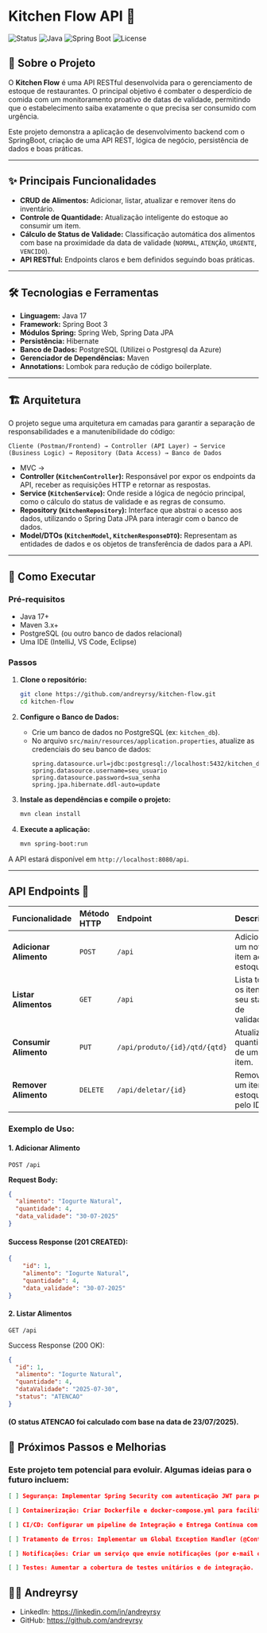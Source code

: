 # Kitchen Flow API 🍳

![Status](https://img.shields.io/badge/status-ativo-success.svg)
![Java](https://img.shields.io/badge/Java-17-blue.svg)
![Spring Boot](https://img.shields.io/badge/Spring%20Boot-3.x-brightgreen.svg)
![License](https://img.shields.io/badge/license-MIT-blue.svg)

## 🎯 Sobre o Projeto

O **Kitchen Flow** é uma API RESTful desenvolvida para o gerenciamento de estoque de restaurantes. O principal objetivo é combater o desperdício de comida com um monitoramento proativo de datas de validade, permitindo que o estabelecimento saiba exatamente o que precisa ser consumido com urgência.

Este projeto demonstra a aplicação de desenvolvimento backend com o SpringBoot, criação de uma API REST, lógica de negócio, persistência de dados e boas práticas.

---

## ✨ Principais Funcionalidades

* **CRUD de Alimentos:** Adicionar, listar, atualizar e remover itens do inventário.
* **Controle de Quantidade:** Atualização inteligente do estoque ao consumir um item.
* **Cálculo de Status de Validade:** Classificação automática dos alimentos com base na proximidade da data de validade (`NORMAL`, `ATENÇÃO`, `URGENTE`, `VENCIDO`).
* **API RESTful:** Endpoints claros e bem definidos seguindo boas práticas.

---

## 🛠️ Tecnologias e Ferramentas

* **Linguagem:** Java 17
* **Framework:** Spring Boot 3
* **Módulos Spring:** Spring Web, Spring Data JPA
* **Persistência:** Hibernate
* **Banco de Dados:** PostgreSQL (Utilizei o Postgresql da Azure)
* **Gerenciador de Dependências:** Maven
* **Annotations:** Lombok para redução de código boilerplate.

---

## 🏗️ Arquitetura

O projeto segue uma arquitetura em camadas para garantir a separação de responsabilidades e a manutenibilidade do código:

`Cliente (Postman/Frontend) → Controller (API Layer) → Service (Business Logic) → Repository (Data Access) → Banco de Dados`
* MVC ->
* **Controller (`KitchenController`):** Responsável por expor os endpoints da API, receber as requisições HTTP e retornar as respostas.
* **Service (`KitchenService`):** Onde reside a lógica de negócio principal, como o cálculo do status de validade e as regras de consumo.
* **Repository (`KitchenRepository`):** Interface que abstrai o acesso aos dados, utilizando o Spring Data JPA para interagir com o banco de dados.
* **Model/DTOs (`KitchenModel`, `KitchenResponseDTO`):** Representam as entidades de dados e os objetos de transferência de dados para a API.

---

## 🚀 Como Executar

### Pré-requisitos

* Java 17+
* Maven 3.x+
* PostgreSQL (ou outro banco de dados relacional)
* Uma IDE (IntelliJ, VS Code, Eclipse)

### Passos

1.  **Clone o repositório:**
    ```bash
    git clone https://github.com/andreyrsy/kitchen-flow.git
    cd kitchen-flow
    ```

2.  **Configure o Banco de Dados:**
    * Crie um banco de dados no PostgreSQL (ex: `kitchen_db`).
    * No arquivo `src/main/resources/application.properties`, atualize as credenciais do seu banco de dados:
        ```properties
        spring.datasource.url=jdbc:postgresql://localhost:5432/kitchen_db
        spring.datasource.username=seu_usuario
        spring.datasource.password=sua_senha
        spring.jpa.hibernate.ddl-auto=update
        ```

3.  **Instale as dependências e compile o projeto:**
    ```bash
    mvn clean install
    ```

4.  **Execute a aplicação:**
    ```bash
    mvn spring-boot:run
    ```

A API estará disponível em `http://localhost:8080/api`.

---

## API Endpoints 📖

| Funcionalidade | Método HTTP | Endpoint | Descrição |
| :--- | :--- | :--- | :--- |
| **Adicionar Alimento** | `POST` | `/api` | Adiciona um novo item ao estoque. |
| **Listar Alimentos** | `GET` | `/api` | Lista todos os itens e seu status de validade. |
| **Consumir Alimento** | `PUT` | `/api/produto/{id}/qtd/{qtd}` | Atualiza a quantidade de um item. |
| **Remover Alimento**| `DELETE` | `/api/deletar/{id}` | Remove um item do estoque pelo ID. |

### Exemplo de Uso:

#### 1. Adicionar Alimento
`POST /api`

**Request Body:**
```json
{
  "alimento": "Iogurte Natural",
  "quantidade": 4,
  "data_validade": "30-07-2025"
}
```
#### Success Response (201 CREATED):
```json
{
    "id": 1,
    "alimento": "Iogurte Natural",
    "quantidade": 4,
    "data_validade": "30-07-2025"
}
```
#### 2. Listar Alimentos
`GET /api`

Success Response (200 OK):
```json
{
  "id": 1,
  "alimento": "Iogurte Natural",
  "quantidade": 4,
  "dataValidade": "2025-07-30",
  "status": "ATENCAO" 
}
```
#### (O status ATENCAO foi calculado com base na data de 23/07/2025).

## 🔮 Próximos Passos e Melhorias
### Este projeto tem potencial para evoluir. Algumas ideias para o futuro incluem:
```json
[ ] Segurança: Implementar Spring Security com autenticação JWT para permitir múltiplos usuários com inventários separados.

[ ] Containerização: Criar Dockerfile e docker-compose.yml para facilitar o deploy da aplicação e do banco de dados.

[ ] CI/CD: Configurar um pipeline de Integração e Entrega Contínua com GitHub Actions para automatizar testes e builds.

[ ] Tratamento de Erros: Implementar um Global Exception Handler (@ControllerAdvice) para padronizar as respostas de erro da API.

[ ] Notificações: Criar um serviço que envie notificações (por e-mail ou outro meio) quando um produto estiver próximo de vencer.

[ ] Testes: Aumentar a cobertura de testes unitários e de integração.
```

## 👨‍💻 Andreyrsy
- LinkedIn: https://linkedin.com/in/andreyrsy
- GitHub: https://github.com/andreyrsy
